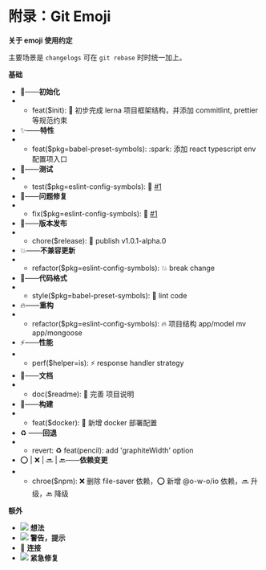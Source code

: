 # 附录：Git Emoji



**关于 emoji 使用约定**

主要场景是 `changelogs` 可在 `git rebase` 时时统一加上。

**基础**

* 🎉——**初始化**
* * feat\($init\): :tada: 初步完成 lerna 项目框架结构，并添加 commitlint, prettier 等规范约束
* ✨——**特性**
* * feat\($pkg=babel-preset-symbols\): :spark: 添加 react typescript env 配置项入口
* 🔬——**测试**
* * test\($pkg=eslint-config-symbols\): 🔬 [\#1](https://github.com/o-w-o/ink/issues/'')
* 🐛——**问题修复**
* * fix\($pkg=eslint-config-symbols\): 🐛  [\#1](https://github.com/o-w-o/ink/issues/'')
* 🔖——**版本发布**
* * chore\($release\): 🔖 publish v1.0.1-alpha.0
* 💥——**不兼容更新**
* * refactor\($pkg=eslint-config-symbols\): 💥 break change
* 🎨——**代码格式**
* * style\($pkg=babel-preset-symbols\): 🎨 lint code
* 🔥——**重构**
* * refactor\($pkg=eslint-config-symbols\): 🔥 项目结构 app/model mv app/mongoose
* ⚡️——**性能**
* * perf\($helper=is\): ⚡️ response handler strategy
* 📝——**文档**
* * doc\($readme\): 📝 完善 项目说明
* 🔨——**构建**
* * feat\($docker\): 🔨 新增 docker 部署配置
* ♻️ ——**回退**
* * revert: ♻️ feat\(pencil\): add 'graphiteWidth' option
* ⭕️ \| ❌ \| 🔜 \| 🔙——**依赖变更**
* * chroe\($npm\): ❌ 删除 file-saver 依赖，⭕️ 新增 @o-w-o/io 依赖，🔜 升级，🔙 降级

**额外**

* ![](https://gw.alipayobjects.com/os/lib/twemoji/11.2.0/2/svg/1f4a1.svg)  **想法**
* ![](https://gw.alipayobjects.com/os/lib/twemoji/11.2.0/2/svg/1f514.svg)  **警告，提示**
* 🔗  **连接**
* ![](https://gw.alipayobjects.com/os/lib/twemoji/11.2.0/2/svg/1f691.svg)  **紧急修复**

